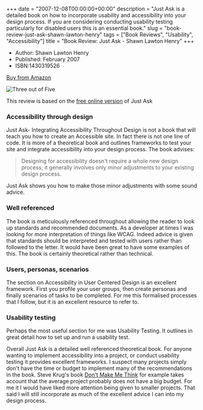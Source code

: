 +++
date = "2007-12-08T00:00:00+00:00"
description = "Just Ask is a detailed book on how to incorporate usability and accessibility into your design process. If you are considering conducting usability testing particularly for disabled users this is an essential book."
slug = "book-review-just-ask-shawn-lawton-henry"
tags = ["Book Reviews", "Usability", "Accessibility"]
title = "Book Review: Just Ask - Shawn Lawton Henry"
+++

- Author: Shawn Lawton Henry
- Published: February 2007
- ISBN:1430319526

[Buy from Amazon](http://www.amazon.com/Just-Ask-Integrating-Accessibility-Throughout/dp/1430319526)

![Three out of Five](/images/books/three_stars.gif "Three out of Five")

This review is based on the
[free online version](http://www.uiaccess.com/accessucd/) of Just Ask

### Accessibility through design

Just Ask- Integrating Accessibility Throughout Design is not a book that will
teach you how to create an Accessible site. In fact there is not one line of
code. It is more of a theoretical book and outlines frameworks to test your site
and integrate accessibility into your design process. The book advises:

> Designing for accessibility doesn't require a whole new design process; it
> generally involves only minor adjustments to your existing design process.

Just Ask shows you how to make those minor adjustments with some sound advice.

### Well referenced

The book is meticulously referenced throughout allowing the reader to look up
standards and recommended documents. As a developer at times I was looking for
more interpretation of things like WCAG. Indeed advice is given that standards
should be interpreted and tested with users rather than followed to the letter.
It would have been great to have some examples of this. The book is certainly
theoretical rather than technical.

### Users, personas, scenarios

The section on Accessibility in User Centered Design is an excellent framework.
First you profile your user groups, then create personas and finally scenarios
of tasks to be completed. For me this formalised processes that I follow, but it
is an excellent resource to refer to.

### Usability testing

Perhaps the most useful section for me was Usability Testing. It outlines in
great detail how to set up and run a usability test.

Overall Just Ask is a detailed well referenced theoretical book. For anyone
wanting to implement accessibility into a project, or conduct usability testing
it provides excellent frameworks. I suspect many projects simply don't have the
time or budget to implement many of the recommendations in the book. Steve
Krug's book
[Don't Make Me Think](/journal/book_review_dont_make_me_think_steve_krug/) for
example takes account that the average project probably does not have a big
budget. For me it I would have liked more attention being given to smaller
projects. That said I will still incorporate as much of the excellent advice I
can into my design process.
